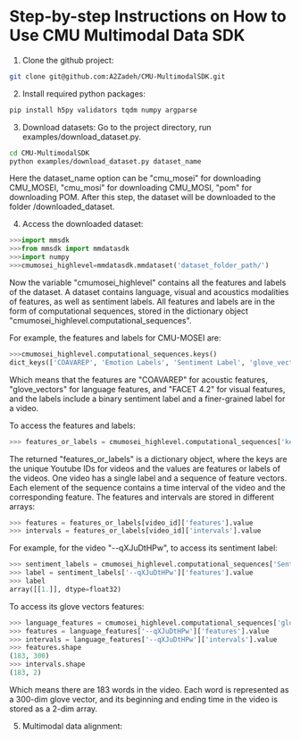 # Step-by-step Instructions on How to Use CMU Multimodal Data SDK

1. Clone the github project:

```bash
git clone git@github.com:A2Zadeh/CMU-MultimodalSDK.git
```

2. Install required python packages:

```bash
pip install h5py validators tqdm numpy argparse
```

3. Download datasets: Go to the project directory, run examples/download_dataset.py.

```bash
cd CMU-MultimodalSDK
python examples/download_dataset.py dataset_name
```
Here the dataset_name option can be "cmu_mosei" for downloading CMU_MOSEI, "cmu_mosi" for downloading CMU_MOSI, "pom" for downloading POM.
After this step, the dataset will be downloaded to the folder /downloaded_dataset.

4. Access the downloaded dataset: 
```python
>>>import mmsdk
>>>from mmsdk import mmdatasdk
>>>import numpy
>>>cmumosei_highlevel=mmdatasdk.mmdataset('dataset_folder_path/')
```
Now the variable "cmumosei_highlevel" contains all the features and labels of the dataset. A dataset contains language, visual and acoustics modalities of features, as well as sentiment labels. All features and labels are in the form of computational sequences, stored in the dictionary object "cmumosei_highlevel.computational_sequences".

For example, the features and labels for CMU-MOSEI are: 
```python
>>>cmumosei_highlevel.computational_sequences.keys()
dict_keys(['COAVAREP', 'Emotion Labels', 'Sentiment Label', 'glove_vectors', 'FACET 4.2'])
```

Which means that the features are "COAVAREP" for acoustic features, "glove_vectors" for language features, and "FACET 4.2" for visual features, and the labels include a binary sentiment label and a finer-grained label for a video.

To access the features and labels:
```python
>>> features_or_labels = cmumosei_highlevel.computational_sequences['key_name'].data
```
The returned "features_or_labels" is a dictionary object, where the keys are the unique Youtube IDs for videos and the values are features or labels of the videos. One video has a single label and a sequence of feature vectors. Each element of the sequence contains a time interval of the video and the corresponding feature. The features and intervals are stored in different arrays:

```python
>>> features = features_or_labels[video_id]['features'].value
>>> intervals = features_or_labels[video_id]['intervals'].value
```

For example, for the video "--qXJuDtHPw", to access its sentiment label:
```python
>>> sentiment_labels = cmumosei_highlevel.computational_sequences['Sentiment Label'].data
>>> label = sentiment_labels['--qXJuDtHPw']['features'].value
>>> label
array([[1.]], dtype=float32)
```

To access its glove vectors features:
```python
>>> language_features = cmumosei_highlevel.computational_sequences['glove_vectors'].data
>>> features = language_features['--qXJuDtHPw']['features'].value
>>> intervals = language_features['--qXJuDtHPw']['intervals'].value
>>> features.shape
(183, 300)
>>> intervals.shape
(183, 2)
```
Which means there are 183 words in the video. Each word is represented as a 300-dim glove vector, and its beginning and ending time in the video is stored as a 2-dim array.

5. Multimodal data alignment:





